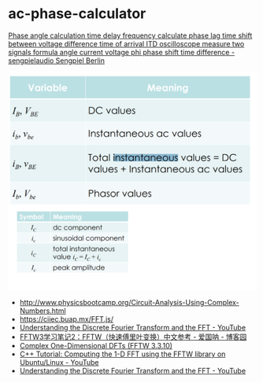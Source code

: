 # ac-phase-calculator
[Phase angle calculation time delay frequency calculate phase lag time shift between voltage difference time of arrival ITD oscilloscope measure two signals formula angle current voltage phi phase shift time difference - sengpielaudio Sengpiel Berlin](https://sengpielaudio.com/calculator-timedelayphase.htm)

![](./394358342-a2bef090-25ae-47ed-b524-299a000086f6.png)


- http://www.physicsbootcamp.org/Circuit-Analysis-Using-Complex-Numbers.html
- https://ciiec.buap.mx/FFT.js/
- [Understanding the Discrete Fourier Transform and the FFT - YouTube](https://www.youtube.com/watch?v=QmgJmh2I3Fw)
- [FFTW3学习笔记2：FFTW（快速傅里叶变换）中文参考 - 爱国呐 - 博客园](https://www.cnblogs.com/aiguona/p/9407425.html)
- [Complex One-Dimensional DFTs (FFTW 3.3.10)](https://www.fftw.org/doc/Complex-One_002dDimensional-DFTs.html)
- [C++ Tutorial: Computing the 1-D FFT using the FFTW library on Ubuntu/Linux - YouTube](https://www.youtube.com/watch?v=CMyG4hsKCJo)
- [Understanding the Discrete Fourier Transform and the FFT - YouTube](https://www.youtube.com/watch?v=QmgJmh2I3Fw)
